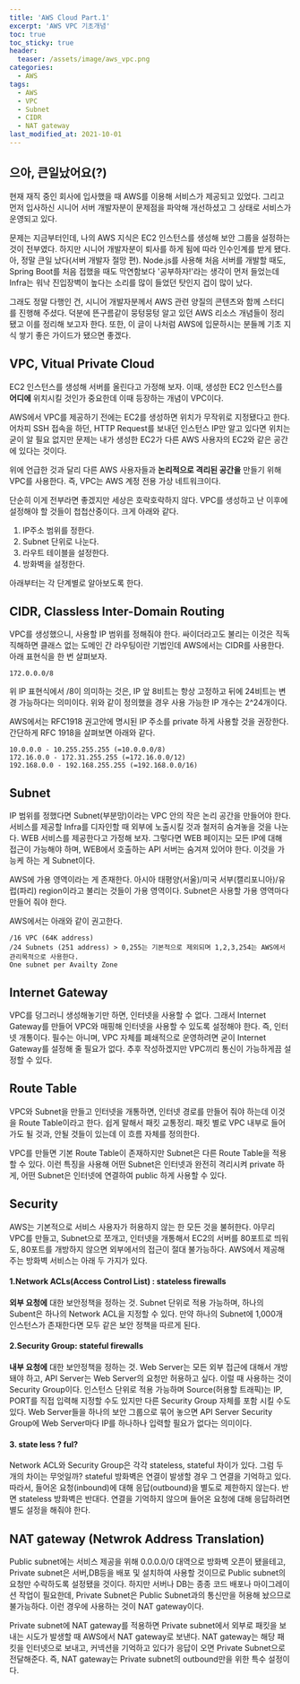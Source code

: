 ```yaml
---
title: 'AWS Cloud Part.1'
excerpt: 'AWS VPC 기초개념'
toc: true
toc_sticky: true
header:
  teaser: /assets/image/aws_vpc.png
categories:
  - AWS
tags:
  - AWS
  - VPC
  - Subnet
  - CIDR 
  - NAT gateway
last_modified_at: 2021-10-01
---
```


## 으아, 큰일났어요(?)
현재 재직 중인 회사에 입사했을 때 AWS를 이용해 서비스가 제공되고 있었다. 그리고 먼저 입사하신 시니어 서버 개발자분이 문제점을 파악해 개선하셨고 그 상태로 서비스가 운영되고 있다.

문제는 지금부터인데, 나의 AWS 지식은 EC2 인스턴스를 생성해 보안 그룹을 설정하는 것이 전부였다. 하지만 시니어 개발자분이 퇴사를 하게 됨에 따라 인수인계를 받게 됐다. 아, 정말 큰일 났다(서버 개발자 절망 편).
Node.js를 사용해 처음 서버를 개발할 때도, Spring Boot를 처음 접했을 때도 막연함보다 '공부하자!'라는 생각이 먼저 들었는데 Infra는 워낙 진입장벽이 높다는 소리를 많이 들었던 탓인지 겁이 많이 났다.

그래도 정말 다행인 건, 시니어 개발자분께서 AWS 관련 양질의 콘텐츠와 함께 스터디를 진행해 주셨다. 덕분에 뜬구름같이 뭉텅뭉텅 알고 있던 AWS 리소스 개념들이 정리됐고 이를 정리해 보고자 한다.
또한, 이 글이 나처럼 AWS에 입문하시는 분들께 기초 지식 쌓기 좋은 가이드가 됐으면 좋겠다.

## VPC, Vitual Private Cloud
EC2 인스턴스를 생성해 서버를 올린다고 가정해 보자. 이때, 생성한 EC2 인스턴스를 __어디에__ 위치시킬 것인가 중요한데 이때 등장하는 개념이 VPC이다.

AWS에서 VPC를 제공하기 전에는 EC2를 생성하면 위치가 무작위로 지정됐다고 한다.
어차피 SSH 접속을 하던, HTTP Request를 보내던 인스턴스 IP만 알고 있다면 위치는 굳이 알 필요 없지만 문제는 내가 생성한 EC2가 다른 AWS 사용자의 EC2와 같은 공간에 있다는 것이다.

위에 언급한 것과 달리 다른 AWS 사용자들과 __논리적으로 격리된 공간을__ 만들기 위해 VPC를 사용한다. 즉, VPC는 AWS 계정 전용 가상 네트워크이다.

단순히 이게 전부라면 좋겠지만 세상은 호락호락하지 않다. VPC를 생성하고 난 이후에 설정해야 할 것들이 첩첩산중이다. 크게 아래와 같다.  
1. IP주소 범위를 정한다.
2. Subnet 단위로 나눈다.
3. 라우트 테이블을 설정한다.
4. 방화벽을 설정한다.

아래부터는 각 단계별로 알아보도록 한다. 

## CIDR, Classless Inter-Domain Routing
VPC를 생성했으니, 사용할 IP 범위를 정해줘야 한다. 싸이더라고도 불리는 이것은 직독직해하면 클래스 없는 도메인 간 라우팅이란 기법인데 AWS에서는 CIDR를 사용한다. 아래 표현식을 한 번 살펴보자. 

```
172.0.0.0/8
```
위 IP 표현식에서 /8이 의미하는 것은, IP 앞 8비트는 항상 고정하고 뒤에 24비트는 변경 가능하다는 의미이다. 위와 같이 정의했을 경우 사용 가능한 IP 개수는 2^24개이다. 

AWS에서는 RFC1918 권고안에 명시된 IP 주소를 private 하게 사용할 것을 권장한다. 간단하게 RFC 1918을 살펴보면 아래와 같다.
```
10.0.0.0 - 10.255.255.255 (=10.0.0.0/8)
172.16.0.0 - 172.31.255.255 (=172.16.0.0/12)
192.168.0.0 - 192.168.255.255 (=192.168.0.0/16) 
```

## Subnet
IP 범위를 정했다면 Subnet(부분망)이라는 VPC 안의 작은 논리 공간을 만들어야 한다. 서비스를 제공할 Infra를 디자인할 때 외부에 노출시킬 것과 철저히 숨겨놓을 것을 나눈다.
WEB 서비스를 제공한다고 가정해 보자. 그렇다면 WEB 페이지는 모든 IP에 대해 접근이 가능해야 하며, WEB에서 호출하는 API 서버는 숨겨져 있어야 한다. 이것을 가능케 하는 게 Subnet이다.

AWS에 가용 영역이라는 게 존재한다. 아시아 태평양(서울)/미국 서부(캘리포니아)/유럽(파리) region이라고 불리는 것들이 가용 영역이다. Subnet은 사용할 가용 영역마다 만들어 줘야 한다.   

AWS에서는 아래와 같이 권고한다.
```
/16 VPC (64K address)
/24 Subnets (251 address) > 0,255는 기본적으로 제외되며 1,2,3,254는 AWS에서 관리목적으로 사용한다.
One subnet per Availty Zone
```

## Internet Gateway
VPC를 덩그러니 생성해놓기만 하면, 인터넷을 사용할 수 없다. 그래서 Internet Gateway를 만들어 VPC와 매핑해 인터넷을 사용할 수 있도록 설정해야 한다. 즉, 인터넷 개통이다.
필수는 아니며, VPC 자체를 폐쇄적으로 운영하려면 굳이 Internet Gateway를 설정해 줄 필요가 없다. 추후 작성하겠지만 VPC끼리 통신이 가능하게끔 설정할 수 있다.

## Route Table 
VPC와 Subnet을 만들고 인터넷을 개통하면, 인터넷 경로를 만들어 줘야 하는데 이것을 Route Table이라고 한다. 쉽게 말해서 패킷 교통정리. 패킷 별로 VPC 내부로 들어가도 될 것과, 안될 것들이 있는데 이 흐름 자체를 정의한다.

VPC를 만들면 기본 Route Table이 존재하지만 Subnet은 다른 Route Table을 적용할 수 있다. 이런 특징을 사용해 어떤 Subnet은 인터넷과 완전히 격리시켜 private 하게, 어떤 Subnet은 인터넷에 연결하여 public 하게 사용할 수 있다.  

## Security 
AWS는 기본적으로 서비스 사용자가 허용하지 않는 한 모든 것을 불허한다.
아무리 VPC를 만들고, Subnet으로 쪼개고, 인터넷을 개통해서 EC2의 서버를 80포트로 띄워도, 80포트를 개방하지 않으면 외부에서의 접근이 절대 불가능하다.
AWS에서 제공해 주는 방화벽 서비스는 아래 두 가지가 있다. 

#### 1.Network ACLs(Access Control List) : stateless firewalls
__외부 요청에__ 대한 보안정책을 정하는 것.
Subnet 단위로 적용 가능하며, 하나의 Subent은 하나의 Network ACL을 지정할 수 있다.
만약 하나의 Subnet에 1,000개 인스턴스가 존재한다면 모두 같은 보안 정책을 따르게 된다.

#### 2.Security Group: stateful firewalls
__내부 요청에__ 대한 보안정책을 정하는 것.
Web Server는 모든 외부 접근에 대해서 개방돼야 하고, API Server는 Web Server의 요청만 허용하고 싶다.
이럴 때 사용하는 것이 Security Group이다.
인스턴스 단위로 적용 가능하며 Source(허용할 트래픽)는 IP, PORT를 직접 입력해 지정할 수도 있지만 다른 Security Group 자체를 포함 시킬 수도 있다.
Web Server들을 하나의 보안 그룹으로 묶어 놓으면 API Server Security Group에 Web Server마다 IP를 하나하나 입력할 필요가 없다는 의미이다.

#### 3. state less ? ful?
Network ACL와 Security Group은 각각 stateless, stateful 차이가 있다. 그럼 두 개의 차이는 무엇일까?
stateful 방화벽은 연결이 발생할 경우 그 연결을 기억하고 있다. 따라서, 들어온 요청(inbound)에 대해 응답(outbound)을 별도로 제한하지 않는다.
반면 stateless 방화벽은 반대다.
연결을 기억하지 않으며 들어온 요청에 대해 응답하려면 별도 설정을 해줘야 한다.

## NAT gateway (Netwrok Address Translation)
Public subnet에는 서비스 제공을 위해 0.0.0.0/0 대역으로 방화벽 오픈이 됐을테고, Private subnet은 서버,DB등을 배포 및 설치하여 사용할 것이므로 Public subnet의 요청만 수락하도록 설정됐을 것이다.
하지만 서버나 DB는 종종 코드 배포나 마이그레이션 작업이 필요한데, Private Subnet은 Public Subnet과의 통신만을 허용해 놨으므로 불가능하다.
이런 경우에 사용하는 것이 NAT gateway이다.

Private subnet에 NAT gateway를 적용하면 Private subnet에서 외부로 패킷을 보내는 시도가 발생할 때 AWS에서 NAT gateway로 보낸다.
NAT gateway는 해당 패킷을 인터넷으로 보내고, 커넥션을 기억하고 있다가 응답이 오면 Private Subnet으로 전달해준다.
즉, NAT gateway는 Private subnet의 outbound만을 위한 특수 설정이다. 